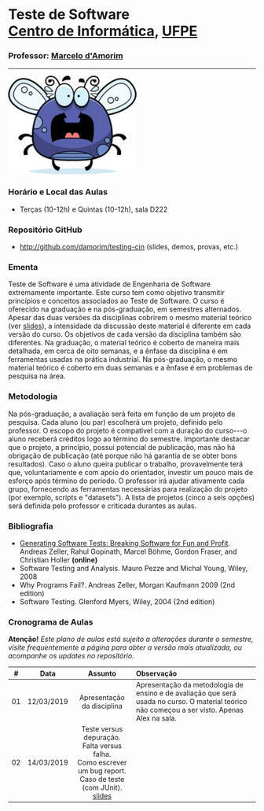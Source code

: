 # Teste de Software <br> [Centro de Informática](http://www.cin.ufpe.br), [UFPE](http://www.ufpe.br) 
### Professor: [Marcelo d'Amorim](http://cin.ufpe.br/~damorim/)
<hr>

<img src="img/scared-bug-clipart-1.jpg" height=200 class="img-responsive" alt="Odeio teste de software!"></div>

<!--
### Instrutores
-->

### Horário e Local das Aulas
* Terças (10-12h) e Quintas (10-12h), sala D222

### Repositório GitHub
- http://github.com/damorim/testing-cin (slides, demos, provas, etc.)

### Ementa

Teste de Software é uma atividade de Engenharia de Software extremamente importante. Este curso tem como objetivo transmitir princípios e conceitos associados ao Teste de Software. O curso é oferecido na graduação e na pós-graduação, em semestres alternados. Apesar das duas versões da disciplinas cobrirem o mesmo material teórico (ver [slides](/slides.pptx)), a intensidade da discussão deste material é diferente em cada versão do curso. Os objetivos de cada versão da disciplina também são diferentes. Na graduação, o material teórico é coberto de maneira mais detalhada, em cerca de oito semanas, e a ênfase da disciplina é em ferramentas usadas na prática industrial. Na pós-graduação, o mesmo material teórico é coberto em duas semanas e a ênfase é em problemas de pesquisa na área. 


### Metodologia

Na pós-graduação, a avaliação será feita em função de um projeto de pesquisa. Cada aluno (ou par) escolherá um projeto, definido pelo professor. O escopo do projeto é compatível com a duração do curso---o aluno receberá créditos logo ao término do semestre. Importante destacar que o projeto, a princípio, possui potencial de publicação, mas não há obrigação de publicação (até porque não há garantia de se obter bons resultados). Caso o aluno queira publicar o trabalho, provavelmente terá que, voluntariamente e com apoio do orientador, investir um pouco mais de esforço após término do período. O professor irá ajudar ativamente cada grupo, fornecendo as ferramentas necessárias para realização do projeto (por exemplo, scripts e "datasets"). A lista de projetos (cinco a seis opções) será definida pelo professor e criticada durantes as aulas.

### Bibliografia
- [Generating Software Tests: Breaking Software for Fun and Profit](https://www.fuzzingbook.org/). Andreas Zeller, Rahul Gopinath, Marcel Böhme, Gordon Fraser, and Christian Holler <b>(online)</b>
- Software Testing and Analysis. Mauro Pezze and Michal Young, Wiley, 2008  
- Why Programs Fail?. Andreas Zeller, Morgan Kaufmann 2009 (2nd edition)
- Software Testing. Glenford Myers, Wiley, 2004 (2nd edition)

<!---
### Recursos

- [Google Classroom](http://classroom.google.com) - Código:  5ub3mb5


### Ferramentas
- [Antlr (ANother Tool for Language Recognition)](https://www.antlr.org/)
- [LLVM](https://llvm.org/)

### Avaliação
* (`N1`+`N2`)/2, onde:
  * `N1` = `Prova1` (70%) + `Aulas práticas` (30%)
    * `Prova1` = Teste com [assunto dado até o momento
    * `Aulas práticas` = 3 Tarefas passadas durante primeira unidade
  * `N2` = `Prova2` (70%) + `Mini projeto` (30%)
    * `Prova2` = Teste com [assunto dado a partir de Prova1 
    * `Mini Projeto` = Projeto da cadeira
* `Final`: Teste com todo o assunto da matéria

- Observação:
  - Trabalhos **“CTRL-C + CTRL-V”** terão nota **zero** (vale tanto para cópia de colegas, como para trabalhos copiados da internet).

### Provas anteriores
- [Clique aqui](/provas)

### Notas
- [Clique aqui](alunos.md)

--->

### Cronograma de Aulas

**Atenção!** 
*Este plano de aulas está sujeito a alterações durante o semestre, visite frequentemente a página para obter a versão mais atualizada, ou acompanhe os updates no repositório.*

| # | Data | Assunto | Observação |
|:---:|:----:|:----------------------:|:----------------------|
| 01 | 12/03/2019 | Apresentação da disciplina | Apresentação da metodologia de ensino e de avaliação que será usada no curso. O material teórico não começou a ser visto. Apenas Alex na sala. |
| 02 | 14/03/2019 | Teste versus depuração.<br> Falta versus falha.<br> Como escrever um bug report.<br> Caso de teste (com JUnit).<br>[slides](/slides.pptx) |   |